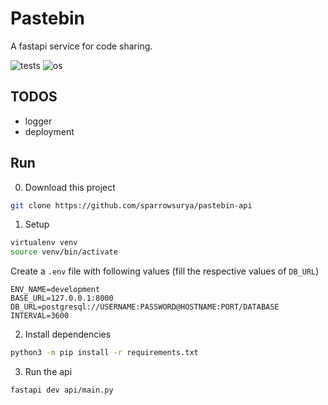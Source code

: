 # Pastebin
A fastapi service for code sharing.

![tests](https://github.com/sparrowsurya/pastebin-api/actions/workflows/tests.yaml/badge.svg)
![os](https://img.shields.io/badge/os-Linux-blue)


## TODOS
* logger
* deployment


## Run
0. Download this project
```sh
git clone https://github.com/sparrowsurya/pastebin-api
```

1. Setup
```sh
virtualenv venv
source venv/bin/activate
```

Create a `.env` file with following values (fill the respective values of `DB_URL`)
```
ENV_NAME=development
BASE_URL=127.0.0.1:8000
DB_URL=postgresql://USERNAME:PASSWORD@HOSTNAME:PORT/DATABASE
INTERVAL=3600
```

2. Install dependencies
```sh
python3 -m pip install -r requirements.txt
```

3. Run the api
```sh
fastapi dev api/main.py
```
